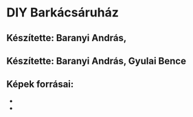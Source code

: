 # DIY Barkácsáruház

## Készítette: Baranyi András, 

## Készítette: Baranyi András, Gyulai Bence

## Képek forrásai:
- 
-
